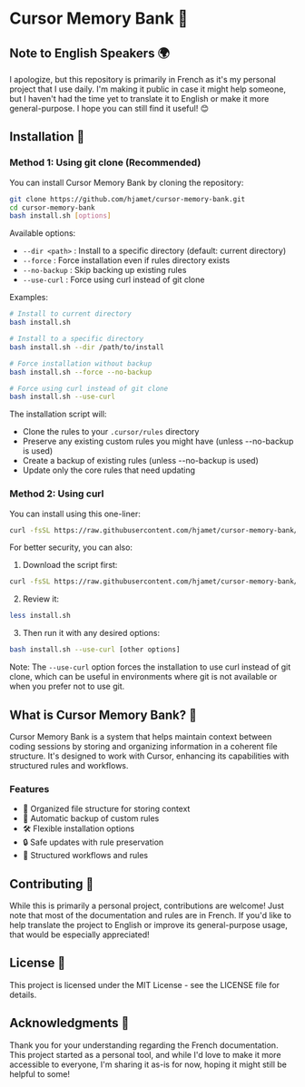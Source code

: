 # Cursor Memory Bank 🧠

## Note to English Speakers 🌍

I apologize, but this repository is primarily in French as it's my personal project that I use daily. I'm making it public in case it might help someone, but I haven't had the time yet to translate it to English or make it more general-purpose. I hope you can still find it useful! 😊

## Installation 🚀

### Method 1: Using git clone (Recommended)

You can install Cursor Memory Bank by cloning the repository:

```bash
git clone https://github.com/hjamet/cursor-memory-bank.git
cd cursor-memory-bank
bash install.sh [options]
```

Available options:
- `--dir <path>` : Install to a specific directory (default: current directory)
- `--force` : Force installation even if rules directory exists
- `--no-backup` : Skip backing up existing rules
- `--use-curl` : Force using curl instead of git clone

Examples:
```bash
# Install to current directory
bash install.sh

# Install to a specific directory
bash install.sh --dir /path/to/install

# Force installation without backup
bash install.sh --force --no-backup

# Force using curl instead of git clone
bash install.sh --use-curl
```

The installation script will:
- Clone the rules to your `.cursor/rules` directory
- Preserve any existing custom rules you might have (unless --no-backup is used)
- Create a backup of existing rules (unless --no-backup is used)
- Update only the core rules that need updating

### Method 2: Using curl

You can install using this one-liner:

```bash
curl -fsSL https://raw.githubusercontent.com/hjamet/cursor-memory-bank/main/install.sh | bash -s -- --use-curl
```

For better security, you can also:
1. Download the script first:
```bash
curl -fsSL https://raw.githubusercontent.com/hjamet/cursor-memory-bank/main/install.sh -o install.sh
```

2. Review it:
```bash
less install.sh
```

3. Then run it with any desired options:
```bash
bash install.sh --use-curl [other options]
```

Note: The `--use-curl` option forces the installation to use curl instead of git clone, which can be useful in environments where git is not available or when you prefer not to use git.

## What is Cursor Memory Bank? 🤔

Cursor Memory Bank is a system that helps maintain context between coding sessions by storing and organizing information in a coherent file structure. It's designed to work with Cursor, enhancing its capabilities with structured rules and workflows.

### Features
- 📁 Organized file structure for storing context
- 🔄 Automatic backup of custom rules
- 🛠️ Flexible installation options
- 🔒 Safe updates with rule preservation
- 📝 Structured workflows and rules

## Contributing 🤝

While this is primarily a personal project, contributions are welcome! Just note that most of the documentation and rules are in French. If you'd like to help translate the project to English or improve its general-purpose usage, that would be especially appreciated!

## License 📄

This project is licensed under the MIT License - see the LICENSE file for details.

## Acknowledgments 🙏

Thank you for your understanding regarding the French documentation. This project started as a personal tool, and while I'd love to make it more accessible to everyone, I'm sharing it as-is for now, hoping it might still be helpful to some! 